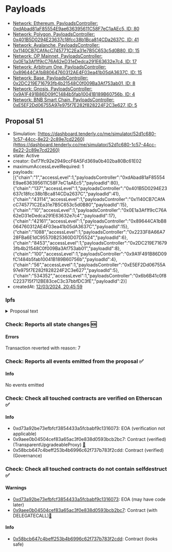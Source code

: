 # Payloads

- [Network: Ethereum, PayloadsController: 0xdAbad81aF85554E9ae636395611C58F7eC1aAEc5, ID: 80](/reports/payloads/1/0xdAbad81aF85554E9ae636395611C58F7eC1aAEc5/80.md)
- [Network: Polygon, PayloadsController: 0x401B5D0294E23637c18fcc38b1Bca814CDa2637C, ID: 41](/reports/payloads/137/0x401B5D0294E23637c18fcc38b1Bca814CDa2637C/41.md)
- [Network: Avalanche, PayloadsController: 0x1140CB7CAfAcC745771C2Ea31e7B5C653c5d0B80, ID: 15](/reports/payloads/43114/0x1140CB7CAfAcC745771C2Ea31e7B5C653c5d0B80/15.md)
- [Network: OP Mainnet, PayloadsController: 0x0E1a3Af1f9cC76A62eD31eDedca291E63632e7c4, ID: 17](/reports/payloads/10/0x0E1a3Af1f9cC76A62eD31eDedca291E63632e7c4/17.md)
- [Network: Arbitrum One, PayloadsController: 0x89644CA1bB8064760312AE4F03ea41b05dA3637C, ID: 15](/reports/payloads/42161/0x89644CA1bB8064760312AE4F03ea41b05dA3637C/15.md)
- [Network: Base, PayloadsController: 0x2DC219E716793fb4b21548C0f009Ba3Af753ab01, ID: 8](/reports/payloads/8453/0x2DC219E716793fb4b21548C0f009Ba3Af753ab01/8.md)
- [Network: Gnosis, PayloadsController: 0x9A1F491B86D09fC1484b5fab10041B189B60756b, ID: 4](/reports/payloads/100/0x9A1F491B86D09fC1484b5fab10041B189B60756b/4.md)
- [Network: BNB Smart Chain, PayloadsController: 0xE5EF2Dd06755A97e975f7E282f828224F2C3e627, ID: 5](/reports/payloads/56/0xE5EF2Dd06755A97e975f7E282f828224F2C3e627/5.md)

## Proposal 51

- Simulation: [https://dashboard.tenderly.co/me/simulator/52d1c680-1c57-44cc-8e22-2c89e7cd2260](https://dashboard.tenderly.co/me/simulator/52d1c680-1c57-44cc-8e22-2c89e7cd2260)
- state: Active
- creator: 0xf71fc92e2949ccF6A5Fd369a0b402ba80Bc61E02
- maximumAccessLevelRequired: 1
- payloads: [{"chain":"1","accessLevel":1,"payloadsController":"0xdAbad81aF85554E9ae636395611C58F7eC1aAEc5","payloadId":80},{"chain":"137","accessLevel":1,"payloadsController":"0x401B5D0294E23637c18fcc38b1Bca814CDa2637C","payloadId":41},{"chain":"43114","accessLevel":1,"payloadsController":"0x1140CB7CAfAcC745771C2Ea31e7B5C653c5d0B80","payloadId":15},{"chain":"10","accessLevel":1,"payloadsController":"0x0E1a3Af1f9cC76A62eD31eDedca291E63632e7c4","payloadId":17},{"chain":"42161","accessLevel":1,"payloadsController":"0x89644CA1bB8064760312AE4F03ea41b05dA3637C","payloadId":15},{"chain":"1088","accessLevel":1,"payloadsController":"0x2233F8A66A728FBa6E1dC95570B25360D07D5524","payloadId":6},{"chain":"8453","accessLevel":1,"payloadsController":"0x2DC219E716793fb4b21548C0f009Ba3Af753ab01","payloadId":8},{"chain":"100","accessLevel":1,"payloadsController":"0x9A1F491B86D09fC1484b5fab10041B189B60756b","payloadId":4},{"chain":"56","accessLevel":1,"payloadsController":"0xE5EF2Dd06755A97e975f7E282f828224F2C3e627","payloadId":5},{"chain":"534352","accessLevel":1,"payloadsController":"0x6b6B41c0f8C223715f712BE83ceC3c37bbfDC3fE","payloadId":2}]
- createdAt: [12/03/2024, 20:45:59](https://etherscan.io/tx/0x078c4a41243394a23951a4826b239b7c35fb8063dd6dcd613c6ea3fec0d46e3d)

### Ipfs

<details>
  <summary>Proposal text</summary>
  
  
## Simple Summary

This proposal activates the correlated-assets price oracle (CAPO) system for LSTs and fiat-pegged stable coins.

## Motivation

LSTs (Liquid Staking Tokens) are highly correlated to an underlying, with an additional growth component on top of it, and sometimes, slashing dynamics. CAPO for this use case adds an upper side protection. Every time the price adapter is queried, it will get the current ratio of the asset/underlying and compared it with a dynamically calculated upper value of that ratio, using the previously defined parameters. If the current ratio is above the ratio cap, the ratio cap is returned. If not, the current ratio is.

In some cases, the relation between an underlying asset and its correlated is direct, without any type of continuous growth expected. For example, this is the case of USD-pegged stable coins, where USD is the underlying and let's say USDC is the correlated asset. For this type of assets we'll apply the price adapter with the fixed price cap.

## Specification

- [Capped price adapters implementation](https://github.com/bgd-labs/aave-capo)
- [Risk providers parameters recommendations](https://governance.aave.com/t/chaos-labs-correlated-asset-price-oracle-framework/16605/5)

| Asset   | Growth percent | Snapshot delay |
| ------- | -------------- | -------------- |
| wstETH  | 9.68%          | 7 days         |
| rETH    | 9.3%           | 7 days         |
| cbETH   | 8.12%          | 7 days         |
| MaticX  | 10.2%          | 14 days        |
| stMATIC | 10.45%         | 14 days        |
| sAVAX   | 10.1%          | 14 days        |

All stablecoins are capped at 4%, except LUSD, which is capped at 10%.

sDAI is not included at the moment, given the recent un-stability on its growth rate.

Oracles will be updated using `priceFeedsUpdates()` method of the Config Engine on every network. Below is the list of assets per network to be updated:

| Network   | LSTs                    | Stables                                    |
| --------- | ----------------------- | ------------------------------------------ |
| Mainnet   | wstETH, rETH, cbETH     | USDC, USDT, DAI, FRAX, LUSD, crvUSD, pyUSD |
| Arbitrum  | wstETH, rETH            | USDC, USDC.e, USDT, FRAX, LUSD, MAI        |
| Avalanche | sAvax                   | USDC, USDT, DAI.e, FRAX, MAI               |
| Optimism  | wstETH, rETH            | USDC, USDC.e, USDT, DAI, LUSD, sUSD, MAI   |
| Polygon   | wstETH, stMatic, MaticX | USDC, USDC.e, USDT, DAI, MAI               |
| Gnosis    | wstETH                  | USDC, xDAI                                 |
| Base      | wstETH, cbETH           | USDC                                       |
| Metis     |                         | USDC, USDT, m.DAI                          |
| BNB       |                         | USDC, USDT, fdUSD                          |
| Scroll    | wstETH                  | USDC                                       |

# Security

- [Audit by Certora](https://github.com/bgd-labs/aave-capo/blob/main/certora/CAPO%20report.pdf)
- A retrospective test was conducted for the last half year with the parameters provided, which showed that the price was not capped, which is expected

## References

- Payloads: [AaveV3Ethereum](https://github.com/bgd-labs/aave-capo/blob/main/src/contracts/payloads/AaveV3EthereumPayload.sol), [AaveV3Polygon](https://github.com/bgd-labs/aave-capo/blob/main/src/contracts/payloads/AaveV3PolygonPayload.sol), [AaveV3Avalanche](https://github.com/bgd-labs/aave-capo/blob/main/src/contracts/payloads/AaveV3AvalanchePayload.sol), [AaveV3Arbitrum](https://github.com/bgd-labs/aave-capo/blob/main/src/contracts/payloads/AaveV3ArbitrumPayload.sol), [AaveV3Optimism](https://github.com/bgd-labs/aave-capo/blob/main/src/contracts/payloads/AaveV3OptimismPayload.sol), [AaveV3Metis](https://github.com/bgd-labs/aave-capo/blob/main/src/contracts/payloads/AaveV3MetisPayload.sol), [AaveV3Base](https://github.com/bgd-labs/aave-capo/blob/main/src/contracts/payloads/AaveV3BasePayload.sol), [AaveV3Gnosis](https://github.com/bgd-labs/aave-capo/blob/main/src/contracts/payloads/AaveV3GnosisPayload.sol), [AaveV3BNB](https://github.com/bgd-labs/aave-capo/blob/main/src/contracts/payloads/AaveV3BNBPayload.sol), [AaveV3Scroll](https://github.com/bgd-labs/aave-capo/blob/main/src/contracts/payloads/AaveV3ScrollPayload.sol)
- Tests: [AaveV3Ethereum](https://github.com/bgd-labs/aave-capo/tree/main/tests/ethereum), [AaveV3Polygon](https://github.com/bgd-labs/aave-capo/tree/main/tests/polygon), [AaveV3Avalanche](https://github.com/bgd-labs/aave-capo/tree/main/tests/avalanche), [AaveV3Arbitrum](https://github.com/bgd-labs/aave-capo/tree/main/tests/arbitrum), [AaveV3Optimism](https://github.com/bgd-labs/aave-capo/tree/main/tests/optimism), [AaveV3Base](https://github.com/bgd-labs/aave-capo/tree/main/tests/base), [AaveV3Gnosis](https://github.com/bgd-labs/aave-capo/tree/main/tests/gnosis), [AaveV3Scroll](https://github.com/bgd-labs/aave-capo/tree/main/tests/scroll)

## Copyright

Copyright and related rights waived via [CC0](https://creativecommons.org/publicdomain/zero/1.0/).

</details>

### Check: Reports all state changes :sos:

#### Errors

Transaction reverted with reason: 7

### Check: Reports all events emitted from the proposal :white_check_mark:

#### Info

No events emitted

### Check: Check all touched contracts are verified on Etherscan :white_check_mark:

#### Info

- 0xd73a92be73efbfcf3854433a5fcbabf9c1316073: EOA (verification not applicable)
- 0x9aee0b04504cef83a65ac3f0e838d0593bcb2bc7: Contract (verified) (TransparentUpgradeableProxy) [:ghost:](https://github.com/bgd-labs/aave-address-book "GovernanceV3Ethereum.GOVERNANCE")
- 0x58bcb647c4beff253b4b6996c62f737b783f2cdd: Contract (verified) (Governance) 

### Check: Check all touched contracts do not contain selfdestruct :white_check_mark:

#### Warnings

- [0xd73a92be73efbfcf3854433a5fcbabf9c1316073](https://etherscan.io/address/0xd73a92be73efbfcf3854433a5fcbabf9c1316073): EOA (may have code later)
- [0x9aee0b04504cef83a65ac3f0e838d0593bcb2bc7](https://etherscan.io/address/0x9aee0b04504cef83a65ac3f0e838d0593bcb2bc7): Contract (with DELEGATECALL)[:ghost:](https://github.com/bgd-labs/aave-address-book "GovernanceV3Ethereum.GOVERNANCE")

#### Info

- [0x58bcb647c4beff253b4b6996c62f737b783f2cdd](https://etherscan.io/address/0x58bcb647c4beff253b4b6996c62f737b783f2cdd): Contract (looks safe)

